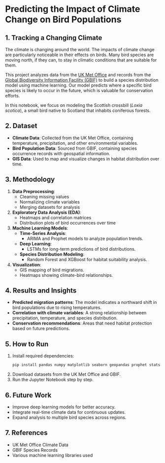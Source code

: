 # Predicting the Impact of Climate Change on Bird Populations

## 1. Tracking a Changing Climate
The climate is changing around the world. The impacts of climate change are particularly noticeable in their effects on birds. Many bird species are moving north, if they can, to stay in climatic conditions that are suitable for them.

This project analyzes data from the [UK Met Office](https://www.metoffice.gov.uk/climate/uk/data/ukcp09) and records from the [Global Biodiversity Information Facility (GBIF)](https://www.gbif.org/) to build a species distribution model using machine learning. Our model predicts where a specific bird species is likely to occur in the future, which is valuable for conservation efforts.

In this notebook, we focus on modeling the Scottish crossbill (*Loxia scotica*), a small bird native to Scotland that inhabits coniferous forests.

## 2. Dataset
- **Climate Data**: Collected from the UK Met Office, containing temperature, precipitation, and other environmental variables.
- **Bird Population Data**: Sourced from GBIF, containing species occurrence records with geospatial information.
- **GIS Data**: Used to map and visualize changes in habitat distribution over time.

## 3. Methodology
1. **Data Preprocessing**:
   - Cleaning missing values
   - Normalizing climate variables
   - Merging datasets for analysis
2. **Exploratory Data Analysis (EDA)**:
   - Heatmaps and correlation matrices
   - Distribution plots of bird occurrences over time
3. **Machine Learning Models**:
   - **Time-Series Analysis**:
     - ARIMA and Prophet models to analyze population trends.
   - **Deep Learning**:
     - LSTMs for long-term predictions of bird distributions.
   - **Species Distribution Modeling**:
     - Random Forest and XGBoost for habitat suitability analysis.
4. **Visualization**:
   - GIS mapping of bird migrations.
   - Heatmaps showing climate-bird relationships.

## 4. Results and Insights
- **Predicted migration patterns**: The model indicates a northward shift in bird populations due to rising temperatures.
- **Correlation with climate variables**: A strong relationship between precipitation, temperature, and species distribution.
- **Conservation recommendations**: Areas that need habitat protection based on future predictions.

## 5. How to Run
1. Install required dependencies:
   ```bash
   pip install pandas numpy matplotlib seaborn geopandas prophet statsmodels tensorflow
   ```
2. Download datasets from the UK Met Office and GBIF.
3. Run the Jupyter Notebook step by step.

## 6. Future Work
- Improve deep learning models for better accuracy.
- Integrate real-time climate data for continuous updates.
- Expand analysis to multiple bird species across regions.

## 7. References
- UK Met Office Climate Data
- GBIF Species Records
- Various machine learning libraries used

